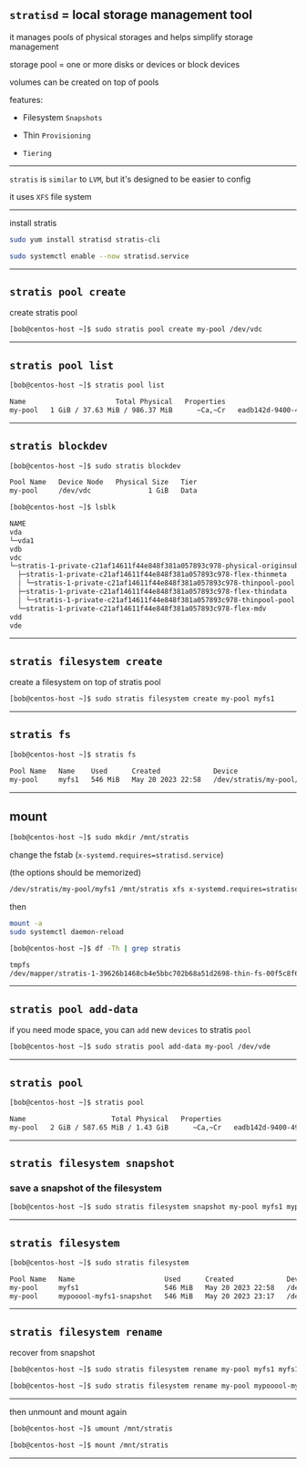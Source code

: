 


## `stratisd` = local storage management tool

it manages pools of physical storages and helps simplify storage management

storage pool = one or more disks or devices or block devices

volumes can be created on top of pools

features:

- Filesystem `Snapshots`

- Thin `Provisioning`

- `Tiering`


________________________________________________________________________________________________


`stratis` is `similar` to `LVM`, but it's designed to be easier to config

it uses `XFS` file system

________________________________________________________________________________________________


install stratis

```bash
sudo yum install stratisd stratis-cli

sudo systemctl enable --now stratisd.service
```

________________________________________________________________________________________________


## `stratis pool create`

create stratis pool

```bash
[bob@centos-host ~]$ sudo stratis pool create my-pool /dev/vdc
```


________________________________________________________________________________________________




## `stratis pool list`

```bash
[bob@centos-host ~]$ stratis pool list

Name                      Total Physical   Properties                                   UUID
my-pool   1 GiB / 37.63 MiB / 986.37 MiB      ~Ca,~Cr   eadb142d-9400-491f-87a6-770850c6e343
```

________________________________________________________________________________________________



## `stratis blockdev`



```bash
[bob@centos-host ~]$ sudo stratis blockdev

Pool Name   Device Node   Physical Size   Tier
my-pool     /dev/vdc              1 GiB   Data
```



```bash
[bob@centos-host ~]$ lsblk

NAME                                                                    MAJ:MIN RM  SIZE RO TYPE    MOUNTPOINT
vda                                                                     253:0    0   11G  0 disk    
└─vda1                                                                  253:1    0   10G  0 part    /
vdb                                                                     253:16   0    1G  0 disk    
vdc                                                                     253:32   0    1G  0 disk    
└─stratis-1-private-c21af14611f44e848f381a057893c978-physical-originsub 252:0    0 1020M  0 stratis 
  ├─stratis-1-private-c21af14611f44e848f381a057893c978-flex-thinmeta    252:1    0   16M  0 stratis 
  │ └─stratis-1-private-c21af14611f44e848f381a057893c978-thinpool-pool  252:4    0  972M  0 stratis 
  ├─stratis-1-private-c21af14611f44e848f381a057893c978-flex-thindata    252:2    0  972M  0 stratis 
  │ └─stratis-1-private-c21af14611f44e848f381a057893c978-thinpool-pool  252:4    0  972M  0 stratis 
  └─stratis-1-private-c21af14611f44e848f381a057893c978-flex-mdv         252:3    0   16M  0 stratis 
vdd                                                                     253:48   0    1G  0 disk    
vde                                                                     253:64   0    1G  0 disk    
```

________________________________________________________________________________________________



## `stratis filesystem create`


create a filesystem on top of stratis pool

```bash
[bob@centos-host ~]$ sudo stratis filesystem create my-pool myfs1
```

________________________________________________________________________________________________




## `stratis fs`



```bash
[bob@centos-host ~]$ stratis fs

Pool Name   Name    Used      Created             Device                       UUID                                
my-pool     myfs1   546 MiB   May 20 2023 22:58   /dev/stratis/my-pool/myfs1   67dcd92c-599a-422c-99e0-b7aba454ad98
```

________________________________________________________________________________________________



## mount

```bash
[bob@centos-host ~]$ sudo mkdir /mnt/stratis
```


change the fstab (`x-systemd.requires=stratisd.service`)

(the options should be memorized)

```bash
/dev/stratis/my-pool/myfs1 /mnt/stratis xfs x-systemd.requires=stratisd.service 0 0
```

then

```bash
mount -a
sudo systemctl daemon-reload
```

```bash
[bob@centos-host ~]$ df -Th | grep stratis

tmpfs                                                                                           tmpfs     1.0M     0  1.0M   0% /run/stratisd/keyfiles
/dev/mapper/stratis-1-39626b1468cb4e5bbc702b68a51d2698-thin-fs-00f5c8f693474b009cbe49e2f55ff26f xfs       1.0T  7.2G 1017G   1% /STRATIS
```

________________________________________________________________________________________________



## `stratis pool add-data`


if you need mode space, you can `add` new `devices` to stratis `pool`

```bash
[bob@centos-host ~]$ sudo stratis pool add-data my-pool /dev/vde
```

________________________________________________________________________________________________




## `stratis pool`

```bash
[bob@centos-host ~]$ stratis pool

Name                     Total Physical   Properties                                   UUID
my-pool   2 GiB / 587.65 MiB / 1.43 GiB      ~Ca,~Cr   eadb142d-9400-491f-87a6-770850c6e343
```

________________________________________________________________________________________________



## `stratis filesystem snapshot`


### save a snapshot of the filesystem

```bash
[bob@centos-host ~]$ sudo stratis filesystem snapshot my-pool myfs1 mypooool-myfs1-snapshot
```

________________________________________________________________________________________________





## `stratis filesystem`


```bash
[bob@centos-host ~]$ sudo stratis filesystem

Pool Name   Name                      Used      Created             Device                                         UUID                                
my-pool     myfs1                     546 MiB   May 20 2023 22:58   /dev/stratis/my-pool/myfs1                     67dcd92c-599a-422c-99e0-b7aba454ad98
my-pool     mypooool-myfs1-snapshot   546 MiB   May 20 2023 23:17   /dev/stratis/my-pool/mypooool-myfs1-snapshot   247c9bdc-e66a-4894-a362-db93755b107b
```

________________________________________________________________________________________________



## `stratis filesystem rename`

recover from snapshot


```bash
[bob@centos-host ~]$ sudo stratis filesystem rename my-pool myfs1 myfs1-old
```





```bash
[bob@centos-host ~]$ sudo stratis filesystem rename my-pool mypooool-myfs1-snapshot myfs1
```

________________________________________________________________________________________________


then unmount and mount again


```bash
[bob@centos-host ~]$ umount /mnt/stratis
```


```bash
[bob@centos-host ~]$ mount /mnt/stratis
```

________________________________________________________________________________________________
